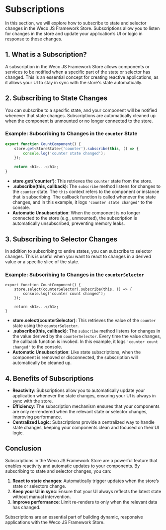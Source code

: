 # Subscriptions

In this section, we will explore how to subscribe to state and selector changes in the Weco JS Framework Store. Subscriptions allow you to listen for changes in the store and update your application’s UI or logic in response to those changes.

## 1. What is a Subscription?

A subscription in the Weco JS Framework Store allows components or services to be notified when a specific part of the state or selector has changed. This is an essential concept for creating reactive applications, as it allows your UI to stay in sync with the store's state automatically.

## 2. Subscribing to State Changes

You can subscribe to a specific state, and your component will be notified whenever that state changes. Subscriptions are automatically cleaned up when the component is unmounted or no longer connected to the store.

### Example: Subscribing to Changes in the `counter` State

```ts
export function CountComponent() {
    store.get<StoreState>('counter').subscribe(this, () => {
        console.log('counter state changed');
    });

    return <h1>...</h1>;
}
```
* **store.get<StoreState>('counter')**: This retrieves the `counter` state from the store.
* **.subscribe(this, callback)**: The `subscribe` method listens for changes to the `counter` state. The `this` context refers to the component or instance that is subscribing. The callback function is called whenever the state changes, and in this example, it logs `'counter state changed'` to the console.
* **Automatic Unsubscription**: When the component is no longer connected to the store (e.g., unmounted), the subscription is automatically unsubscribed, preventing memory leaks.

## 3. Subscribing to Selector Changes

In addition to subscribing to entire states, you can subscribe to selector changes. This is useful when you want to react to changes in a derived value or a specific slice of the state.

### Example: Subscribing to Changes in the `counterSelector`

```tsx
export function CountComponent() {
    store.select(counterSelector).subscribe(this, () => {
        console.log('counter count changed');
    });

    return <h1>...</h1>;
}
```
* **store.select(counterSelector)**: This retrieves the value of the `counter` state using the `counterSelector`.
* **.subscribe(this, callback)**: The `subscribe` method listens for changes in the value derived by the `counterSelector`. Every time the value changes, the callback function is invoked. In this example, it logs `'counter count changed'` to the console.
* **Automatic Unsubscription**: Like state subscriptions, when the component is removed or disconnected, the subscription will automatically be cleaned up.

## 4. Benefits of Subscriptions

* **Reactivity**: Subscriptions allow you to automatically update your application whenever the state changes, ensuring your UI is always in sync with the store.
* **Efficiency**: The subscription mechanism ensures that your components are only re-rendered when the relevant state or selector changes, improving performance.
* **Centralized Logic**: Subscriptions provide a centralized way to handle state changes, keeping your components clean and focused on their UI logic.

## Conclusion

Subscriptions in the Weco JS Framework Store are a powerful feature that enables reactivity and automatic updates to your components. By subscribing to state and selector changes, you can:

1. **React to state changes**: Automatically trigger updates when the store’s state or selectors change.
2. **Keep your UI in sync**: Ensure that your UI always reflects the latest state without manual intervention.
3. **Improve performance**: Limit re-renders to only when the relevant data has changed.

Subscriptions are an essential part of building dynamic, responsive applications with the Weco JS Framework Store.